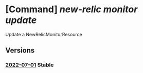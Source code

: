 # [Command] _new-relic monitor update_

Update a NewRelicMonitorResource

## Versions

### [2022-07-01](/Resources/mgmt-plane/L3N1YnNjcmlwdGlvbnMve30vcmVzb3VyY2Vncm91cHMve30vcHJvdmlkZXJzL25ld3JlbGljLm9ic2VydmFiaWxpdHkvbW9uaXRvcnMve30=/2022-07-01.xml) **Stable**

<!-- mgmt-plane /subscriptions/{}/resourcegroups/{}/providers/newrelic.observability/monitors/{} 2022-07-01 -->
